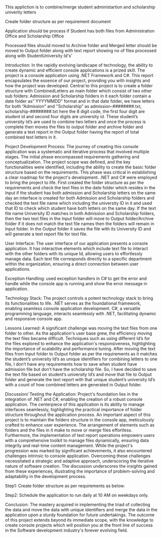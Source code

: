 This appliction is to combine/merge student administartion and scholarship univerity letters

Create folder structure as per requirement document

Application should be process if Student has both files from Administration Office and Scholarship Office

Processed files should moved to Archive folder and Merged letter should be moved to Output folder along with text report showing no of files processed along with StudentUniversity Id's'


Introduction:
In the rapidly evolving landscape of technology, the ability to create dynamic and efficient console applications is a prized skill. The project is a console application using .NET Framework and C#. This report encapsulates the essence of our project, providing you with insights and how the project was developed.
Central to this project is to create a folder structure with CombinedLetters as main folder which consist of two other sub folders: Admission and Scholarship folders in it each folder contain a date folder as” YYYYMMDD” format and in that date folder, we have letters for both “Admission” and ‘’Scholarship” as admission-########.txt, scholarship-########.txt here the 8 digit code, the first four digit are student id and second four digits are university id. These student’s university Id’s are used to combine two letters and once the process is complete then moves the files to output folder and archive folder and generate a text report in the Output folder having the report of total combined text letters in it.

Project Development Process:
The journey of creating this console application was a systematic and iterative process that involved multiple stages. The initial phase encompassed requirements gathering and conceptualization. The project scope was defined, and the key functionalities were identified, including the ability to create the basic folder structure based on the requirements. This phase was critical in establishing a clear roadmap for the project's development.
.NET and C# were employed to bring the project to life. First created the folder structure as per the requirements and check the text files in the date folder which resides in the Input if the student has both admission and Scholarship letters on the same day an interface is created for both Admission and Scholarship folders and checked the text file name which including the university ID in it and used that ID to check which student have both letters on the same day. If the text file name University ID matches in both Admission and Scholarship folders, then the two text files in the Input folder will move to Output folder/Archive folder if it does not match the text file names then the folders will remain in Input folder. In the Output folder it saves the file with its University ID and will generate a text report file for text file.

User Interface:
The user interface of our application presents a console application. It has interactive elements which include text file to interact with the other folders with its unique Id, allowing users to effortlessly manage data. Each text file corresponds directly to a specific department within the organization, ensuring a direct connection between user applications.

Exception Handling:
used exception handlers in C# to get the error and handle while the console app is running and show the error message in application.

Technology Stack:
The project controls a potent technology stack to bring its functionalities to life. .NET serves as the foundational framework, enabling seamless console application development. C#, a versatile programming language, interacts seamlessly with .NET, facilitating dynamic and responsive console app. 

Lessons Learned:
A significant challenge was moving the text files from one folder to other. As the application's user base grew, the efficiency moving the text files became difficult. Techniques such as using different Id’s for the files explored to enhance the application's responsiveness, highlighting the importance of scalability and performance tuning.
After moving the text files from Input folder to Output folder as per the requirements as it matches the student’s university Id’s as unique identifiers for combining letters to one file, I don’t have any requirements how to save when student have admission file but don’t have the scholarship file. So, I have decided to save the text file based on student’s university Id’s and move that file to Output folder and generate the text report with that unique student’s university Id’s with a count of how combined letters are generated in Output folder.

Discussion/ Testing the Application:
Project's foundation lies in the integration of .NET and C#, enabling the creation of a robust console application. The centerpiece of this application is its ability to manage interfaces seamlessly, highlighting the practical importance of folder structure throughout the application process.
An important aspect of this project is to maintain the folders structure in the console app, meticulously crafted to enhance user experience. The arrangement of elements such as folders and the files in it make to move or merge files effortless. Furthermore, the implementation of text report operations empowers users with a comprehensive toolkit to manage files dynamically, ensuring data integrity and real-time content management.
While the project's progression was marked by significant achievements, it also encountered challenges intrinsic to console application. Overcoming these challenges necessitated a strategic and adaptive approach, underscoring the iterative nature of software creation. The discussion underscores the insights gained from these experiences, illustrating the importance of problem-solving and adaptability in the development process.

Step1: Create folder structure as per requirements as below:

Step2: Schedule the application to run daily at 10 AM on weekdays only.









Conclusion:
The mastery acquired in implementing the triad of collecting the data and move the data with unique identifiers and merge the data in the application upon a sturdy foundation for future undertakings. The outcome of this project extends beyond its immediate scope, with the knowledge to create console projects which will position you at the front line of success in the Software development industry's forever evolving field. 



